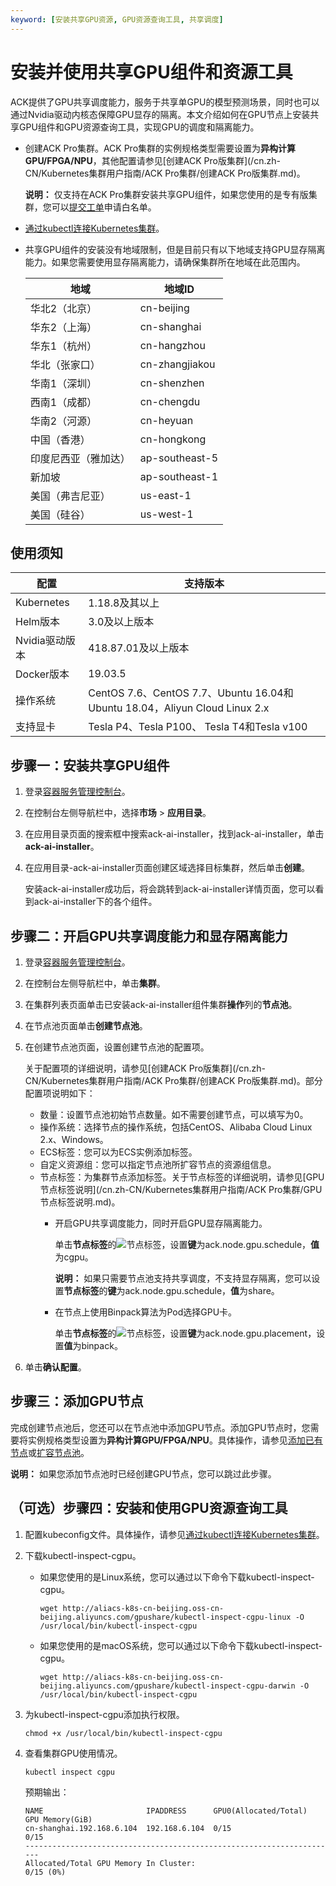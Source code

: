 ```yaml
---
keyword: [安装共享GPU资源, GPU资源查询工具, 共享调度]
---
```


# 安装并使用共享GPU组件和资源工具

ACK提供了GPU共享调度能力，服务于共享单GPU的模型预测场景，同时也可以通过Nvidia驱动内核态保障GPU显存的隔离。本文介绍如何在GPU节点上安装共享GPU组件和GPU资源查询工具，实现GPU的调度和隔离能力。

-   创建ACK Pro集群。ACK Pro集群的实例规格类型需要设置为**异构计算GPU/FPGA/NPU**，其他配置请参见[创建ACK Pro版集群](/cn.zh-CN/Kubernetes集群用户指南/ACK Pro集群/创建ACK Pro版集群.md)。

    **说明：** 仅支持在ACK Pro集群安装共享GPU组件，如果您使用的是专有版集群，您可以[提交工单](https://selfservice.console.aliyun.com/ticket/createIndex)申请白名单。

-   [通过kubectl连接Kubernetes集群](/cn.zh-CN/Kubernetes集群用户指南/集群/连接集群/通过kubectl连接Kubernetes集群.md)。
-   共享GPU组件的安装没有地域限制，但是目前只有以下地域支持GPU显存隔离能力。如果您需要使用显存隔离能力，请确保集群所在地域在此范围内。

    |地域|地域ID|
    |--|----|
    |华北2（北京）|cn-beijing|
    |华东2（上海）|cn-shanghai|
    |华东1（杭州）|cn-hangzhou|
    |华北（张家口）|cn-zhangjiakou|
    |华南1（深圳）|cn-shenzhen|
    |西南1（成都）|cn-chengdu|
    |华南2（河源）|cn-heyuan|
    |中国（香港）|cn-hongkong|
    |印度尼西亚（雅加达）|ap-southeast-5|
    |新加坡|ap-southeast-1|
    |美国（弗吉尼亚）|us-east-1|
    |美国（硅谷）|us-west-1|


## 使用须知

|配置|支持版本|
|--|----|
|Kubernetes|1.18.8及其以上|
|Helm版本|3.0及以上版本|
|Nvidia驱动版本|418.87.01及以上版本|
|Docker版本|19.03.5|
|操作系统|CentOS 7.6、CentOS 7.7、Ubuntu 16.04和Ubuntu 18.04，Aliyun Cloud Linux 2.x|
|支持显卡|Tesla P4、Tesla P100、 Tesla T4和Tesla v100|

## 步骤一：安装共享GPU组件

1.  登录[容器服务管理控制台](https://cs.console.aliyun.com)。

2.  在控制台左侧导航栏中，选择**市场** \> **应用目录**。

3.  在应用目录页面的搜索框中搜索ack-ai-installer，找到ack-ai-installer，单击**ack-ai-installer**。

4.  在应用目录-ack-ai-installer页面创建区域选择目标集群，然后单击**创建**。

    安装ack-ai-installer成功后，将会跳转到ack-ai-installer详情页面，您可以看到ack-ai-installer下的各个组件。


## 步骤二：开启GPU共享调度能力和显存隔离能力

1.  登录[容器服务管理控制台](https://cs.console.aliyun.com)。

2.  在控制台左侧导航栏中，单击**集群**。

3.  在集群列表页面单击已安装ack-ai-installer组件集群**操作**列的**节点池**。

4.  在节点池页面单击**创建节点池**。

5.  在创建节点池页面，设置创建节点池的配置项。

    关于配置项的详细说明，请参见[创建ACK Pro版集群](/cn.zh-CN/Kubernetes集群用户指南/ACK Pro集群/创建ACK Pro版集群.md)。部分配置项说明如下：

    -   数量：设置节点池初始节点数量。如不需要创建节点，可以填写为0。
    -   操作系统：选择节点的操作系统，包括CentOS、Alibaba Cloud Linux 2.x、Windows。
    -   ECS标签：您可以为ECS实例添加标签。
    -   自定义资源组：您可以指定节点池所扩容节点的资源组信息。
    -   节点标签：为集群节点添加标签。关于节点标签的详细说明，请参见[GPU节点标签说明](/cn.zh-CN/Kubernetes集群用户指南/ACK Pro集群/GPU节点标签说明.md)。
        -   开启GPU共享调度能力，同时开启GPU显存隔离能力。

            单击**节点标签**的![节点标签](https://static-aliyun-doc.oss-accelerate.aliyuncs.com/assets/img/zh-CN/7405585061/p183919.png)，设置**键**为ack.node.gpu.schedule，**值**为cgpu。

            **说明：** 如果只需要节点池支持共享调度，不支持显存隔离，您可以设置**节点标签**的**键**为ack.node.gpu.schedule，**值**为share。

        -   在节点上使用Binpack算法为Pod选择GPU卡。

            单击**节点标签**的![节点标签](https://static-aliyun-doc.oss-accelerate.aliyuncs.com/assets/img/zh-CN/7405585061/p183919.png)，设置**键**为ack.node.gpu.placement，设置**值**为binpack。

6.  单击**确认配置**。


## 步骤三：添加GPU节点

完成创建节点池后，您还可以在节点池中添加GPU节点。添加GPU节点时，您需要将实例规格类型设置为**异构计算GPU/FPGA/NPU**。具体操作，请参见[添加已有节点](/cn.zh-CN/Kubernetes集群用户指南/节点与节点池/节点/添加已有节点.md)或[扩容节点池](/cn.zh-CN/Kubernetes集群用户指南/节点与节点池/节点池/扩容节点池.md)。

**说明：** 如果您添加节点池时已经创建GPU节点，您可以跳过此步骤。

## （可选）步骤四：安装和使用GPU资源查询工具

1.  配置kubeconfig文件。具体操作，请参见[通过kubectl连接Kubernetes集群](/cn.zh-CN/Kubernetes集群用户指南/集群/连接集群/通过kubectl连接Kubernetes集群.md)。

2.  下载kubectl-inspect-cgpu。

    -   如果您使用的是Linux系统，您可以通过以下命令下载kubectl-inspect-cgpu。

        ```
        wget http://aliacs-k8s-cn-beijing.oss-cn-beijing.aliyuncs.com/gpushare/kubectl-inspect-cgpu-linux -O /usr/local/bin/kubectl-inspect-cgpu
        ```

    -   如果您使用的是macOS系统，您可以通过以下命令下载kubectl-inspect-cgpu。

        ```
        wget http://aliacs-k8s-cn-beijing.oss-cn-beijing.aliyuncs.com/gpushare/kubectl-inspect-cgpu-darwin -O /usr/local/bin/kubectl-inspect-cgpu
        ```

3.  为kubectl-inspect-cgpu添加执行权限。

    ```
    chmod +x /usr/local/bin/kubectl-inspect-cgpu
    ```

4.  查看集群GPU使用情况。

    ```
    kubectl inspect cgpu
    ```

    预期输出：

    ```
    NAME                       IPADDRESS      GPU0(Allocated/Total)  GPU Memory(GiB)
    cn-shanghai.192.168.6.104  192.168.6.104  0/15                   0/15
    ----------------------------------------------------------------------
    Allocated/Total GPU Memory In Cluster:
    0/15 (0%)
    ```


